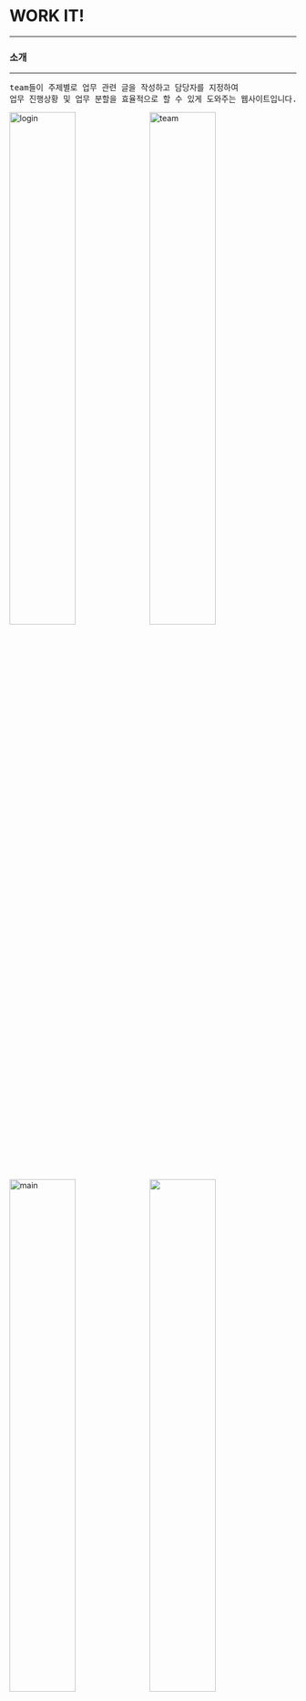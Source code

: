 # WORK IT!
-------

### 소개
***
<pre>
team들이 주제별로 업무 관련 글을 작성하고 담당자를 지정하여
업무 진행상황 및 업무 분할을 효율적으로 할 수 있게 도와주는 웹사이트입니다.
</pre>

<img width="48%" alt="login" src="https://media.oss.navercorp.com/user/9760/files/37a860a4-7e03-11e8-8f1a-3f0d5d57f102">
<img width="48%" alt="team" src="https://media.oss.navercorp.com/user/9760/files/a65ff7ba-7e02-11e8-9da2-9649f228b535">
<img width="48%" alt="main" src="https://media.oss.navercorp.com/user/9760/files/b78fd88e-7e02-11e8-94b6-d7f0da2c0c71">
<img src="https://media.oss.navercorp.com/user/9760/files/ece91a3c-7e01-11e8-9a0b-898807cb967c" width="48%">

***

데모페이지 : [demo](http://10.106.150.32:8080/ProjectManager2/auth/login)

<pre>
  ID : jeonghyun
  PW : pw
</pre>
***
1.개발 내용 : [feature list](https://oss.navercorp.com/2018-nbp-internship-team1/jeonghyun.yi/wiki/featurelist&milestone)  

2.프로토타입 : [prototype](https://www.fluidui.com/editor/live/project/p_5gU7gCtkbfdNQPd5rsu1fqei5xvrXP1e)  

3.api 설계: [api 설계](https://oss.navercorp.com/2018-nbp-internship-team1/jeonghyun.yi/wiki/API-%EC%84%A4%EA%B3%84)

4.db 스키마 설계 : [db 스키마](https://oss.navercorp.com/2018-nbp-internship-team1/jeonghyun.yi/wiki/DB)



### 개발환경  
***

* 서버 : CentOS 7.4, apache-tomcat-8.5.23, jdk 8, MyBatis

* Back-End : Spring

* Front-End : HTML, CSS, Jquery, javascript, BootStrap 4

* DB : Mysql 5.1.50

* IDE : STS


***

### 기본기능
***
1. 로그인 / 로그아웃 / 회원가입 / 회원탈퇴
  - 비밀번호 해시
2. 글 CRUD
  - 내용으로 검색
3. 글에 대한 댓글
  - 댓글 작성자만 수정/ 삭제 가능


### 추가기능
***
1. team CRUD
2. team별로 teamMember 추가
3. team별로 topic CRUD
4. 글 별로 업무지정자 지정 가능
5. 글에 파일첨부
6. 글 내용검색 및 멤버 검색 시 자동완성


라이브러리
* log4j
* jackson
* jstl
* Jquery Autocomplete

